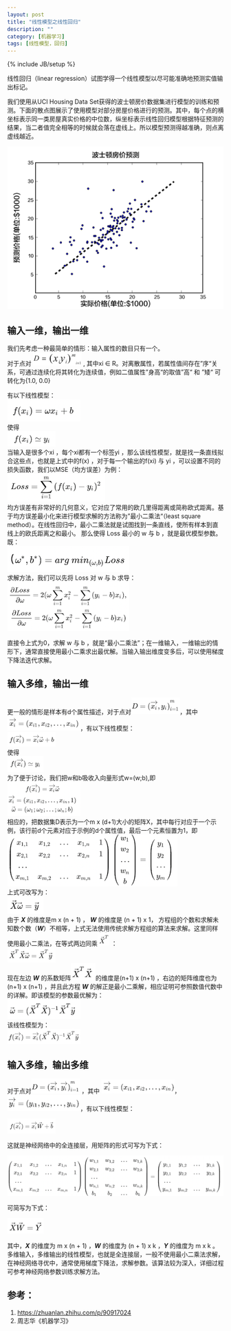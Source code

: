```yaml
---
layout: post
title: "线性模型之线性回归"
description: ""
category: [机器学习]
tags: [线性模型，回归]
---
```

{% include JB/setup %}

线性回归（linear regression）试图学得一个线性模型以尽可能准确地预测实值输出标记。  

我们使用从UCI Housing Data Set获得的波士顿房价数据集进行模型的训练和预测。下面的散点图展示了使用模型对部分房屋价格进行的预测。其中，每个点的横坐标表示同一类房屋真实价格的中位数，纵坐标表示线性回归模型根据特征预测的结果，当二者值完全相等的时候就会落在虚线上。所以模型预测得越准确，则点离虚线越近。  

![0](https://raw.githubusercontent.com/yuzujin/yuzujin.github.com/master/images/线性回归0.png?raw=true "Title")


## 输入一维，输出一维
我们先考虑一种最简单的情形：输入属性的数目只有一个。  
对于点对 ![lir1](https://raw.githubusercontent.com/yuzujin/yuzujin.github.com/master/images/lir1.png?raw=true "Title") , 其中xi ∈ R。对离散属性，若属性值间存在”序“关系，可通过连续化将其转化为连续值，例如二值属性”身高“的取值”高“ 和 ”矮“ 可转化为{1.0, 0.0}

有以下线性模型：  
![线性回归1](https://raw.githubusercontent.com/yuzujin/yuzujin.github.com/master/images/线性回归1.png?raw=true "Title")  
使得  
![线性回归2](https://raw.githubusercontent.com/yuzujin/yuzujin.github.com/master/images/线性回归2.png?raw=true "Title")  
当输入是很多个xi ，每个xi都有一个标签yi ，那么该线性模型，就是找一条直线拟合这些点，也就是上式中的f(x) ，对于每一个输出的f(xi) 与 yi ，可以设置不同的损失函数，我们以MSE（均方误差）为例：  
![线性回归3](https://raw.githubusercontent.com/yuzujin/yuzujin.github.com/master/images/线性回归3.png?raw=true "Title")  
均方误差有非常好的几何意义，它对应了常用的欧几里得距离或简称欧式距离。基于均方误差最小化来进行模型求解的方法称为”最小二乘法“（least square method）。在线性回归中，最小二乘法就是试图找到一条直线，使所有样本到直线上的欧氏距离之和最小。
那么使得 Loss 最小的 w 与 b ，就是最优模型参数。既：  
![线性回归4](https://raw.githubusercontent.com/yuzujin/yuzujin.github.com/master/images/线性回归4.png?raw=true "Title")   
求解方法，我们可以先将 Loss 对 w 与 b 求导：  
![线性回归5](https://raw.githubusercontent.com/yuzujin/yuzujin.github.com/master/images/线性回归5.png?raw=true "Title") 

直接令上式为0，求解 w 与 b ，就是“最小二乘法”；在一维输入，一维输出的情形下，通常直接使用最小二乘求出最优解。当输入输出维度变多后，可以使用梯度下降法迭代求解。

## 输入多维，输出一维
更一般的情形是样本有d个属性描述，对于点对![6](https://raw.githubusercontent.com/yuzujin/yuzujin.github.com/master/images/线性回归6.png?raw=true "Title")，其中![7](https://raw.githubusercontent.com/yuzujin/yuzujin.github.com/master/images/线性回归7.png?raw=true "Title")，有以下线性模型：  
![8](https://raw.githubusercontent.com/yuzujin/yuzujin.github.com/master/images/线性回归8.png?raw=true "Title")  
使得  
![9](https://raw.githubusercontent.com/yuzujin/yuzujin.github.com/master/images/线性回归9.png?raw=true "Title")  
为了便于讨论，我们把w和b吸收入向量形式w=(w;b),即  
![10](https://raw.githubusercontent.com/yuzujin/yuzujin.github.com/master/images/线性回归10.png?raw=true "Title")  
相应的，把数据集D表示为一个m x (d+1)大小的矩阵X，其中每行对应于一个示例，该行前d个元素对应于示例的d个属性值，最后一个元素恒置为1，即  
![11](https://raw.githubusercontent.com/yuzujin/yuzujin.github.com/master/images/线性回归11.png?raw=true "Title")  
上式可改写为：  
![12](https://raw.githubusercontent.com/yuzujin/yuzujin.github.com/master/images/线性回归12.png?raw=true "Title")  
由于 ***X*** 的维度是m x (n + 1) ， ***W*** 的维度是 (n + 1) x 1， 方程组的个数和求解未知数个数（***W***）不相等，上式无法使用传统求解方程组的算法来求解。这里同样使用最小二乘法，在等式两边同乘![16](https://raw.githubusercontent.com/yuzujin/yuzujin.github.com/master/images/线性回归16.png?raw=true "Title") ：  
![13](https://raw.githubusercontent.com/yuzujin/yuzujin.github.com/master/images/线性回归13.png?raw=true "Title")  
现在左边 ***W*** 的系数矩阵![17](https://raw.githubusercontent.com/yuzujin/yuzujin.github.com/master/images/线性回归17.png?raw=true "Title")的维度是(n+1) x (n+1) ，右边的矩阵维度也为 (n+1) x (n+1) ，并且此方程 ***W*** 的解正是最小二乘解，相应证明可参照数值代数中的详解。即该模型的参数最优解为：  
![14](https://raw.githubusercontent.com/yuzujin/yuzujin.github.com/master/images/线性回归14.png?raw=true "Title")  
该线性模型为：  
![15](https://raw.githubusercontent.com/yuzujin/yuzujin.github.com/master/images/线性回归15.png?raw=true "Title")  

## 输入多维，输出多维
对于点对![18](https://raw.githubusercontent.com/yuzujin/yuzujin.github.com/master/images/线性回归18.png?raw=true "Title") ，其中 ![19](https://raw.githubusercontent.com/yuzujin/yuzujin.github.com/master/images/线性回归19.png?raw=true "Title")，![20](https://raw.githubusercontent.com/yuzujin/yuzujin.github.com/master/images/线性回归20.png?raw=true "Title")，有以下线性模型：

![21](https://raw.githubusercontent.com/yuzujin/yuzujin.github.com/master/images/线性回归21.png?raw=true "Title")

这就是神经网络中的全连接层，用矩阵的形式可写为下式：

![22](https://raw.githubusercontent.com/yuzujin/yuzujin.github.com/master/images/线性回归22.png?raw=true "Title")

可简写为下式：

![23](https://raw.githubusercontent.com/yuzujin/yuzujin.github.com/master/images/线性回归23.png?raw=true "Title")

其中，***X*** 的维度为 m x (n + 1) ，***W*** 的维度为 (n + 1) x k ，***Y*** 的维度为 m x k 。多维输入，多维输出的线性模型，也就是全连接层，一般不使用最小二乘法求解，在神经网络寻优中，通常使用梯度下降法，求解参数。该算法较为深入，详细过程可参考神经网络参数训练求解方法。

## 参考：
1. https://zhuanlan.zhihu.com/p/90917024
2. 周志华《机器学习》